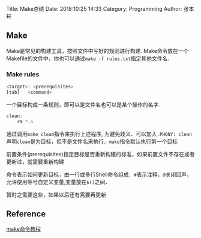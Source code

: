 Title: Make总结
Date: 2018:10:25 14:33
Category: Programming
Author: 张本轩

## Make

Make是常见的构建工具，按照文件中写好的规则进行构建. Make命令放在一个Makefile的文件中，你也可以通过`make -f rules.txt`指定其他文件名.

### Make rules

```javascript
<target>: <prerequisites>
[tab]   <command>
```

一个目标构成一条规则，即可以是文件名也可以是某个操作的名字．
```javascript
clean:
    rm *.o
```
通过调用`make clean`指令来执行上述程序, 为避免歧义．可以加入`.PHONY: clean`声明`clean`是为目标，但不是文件名来执行．`make`指令默认执行第一个目标

前置条件(prerequisites)指定目标是否重新构建的标准，如果前置文件不存在或者更新过，就需要重新构建

命令表示如何更新目标，由一行或多行Shell命令组成．`#`表示注释，`@`关闭回声，允许使用等号自定义变量,变量放在`$()`之间．

暂时之需要这些，如果以后还有需要再更新

## Reference

[make命令教程](http://www.ruanyifeng.com/blog/2015/02/make.html)